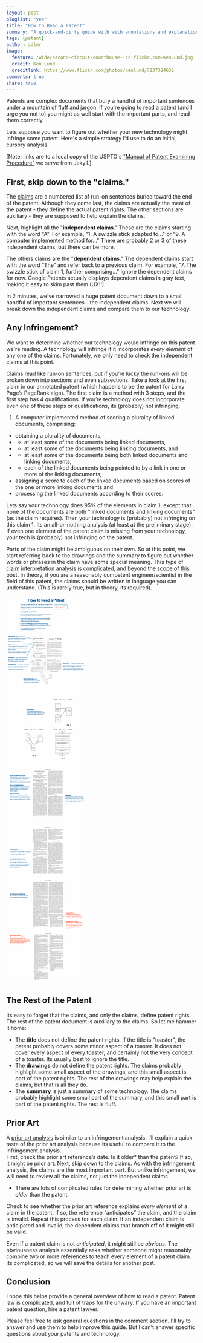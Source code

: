 ```yaml
---
layout: post
bloglist: "yes"
title: "How to Read a Patent"
summary: "A quick-and-dirty guide with with annotations and explanations."
tags: [patent]
author: adler
image:
  feature: /wide/second-circuit-courthouse--cc-flickr.com-KenLund.jpg
  credit: Ken Lund
  creditlink: https://www.flickr.com/photos/kenlund/7237324632
comments: true
share: true
---
```

 

Patents are complex documents that bury a handful of important sentences under a mountain of fluff and jargon.  If you're going to read a patent (and I urge you not to) you might as well start with the important parts, and read them correctly. 

Lets suppose you want to figure out whether your new technology might infringe some patent. Here's a simple strategy I’d use to do an initial, cursory analysis. 

[Note: links are to a local copy of the USPTO's ["Manual of Patent Examining Procedure"](/MPEP/) we serve from Jekyll.]

## First, skip down to the "claims." 

The [claims](/MPEP/s608.html#d0e45039) are a numbered list of run-on sentences buried toward the end of the patent. Although they come last, the claims are actually the meat of the patent - they define the actual patent rights. The other sections are auxiliary - they are supposed to help explain the claims. 

Next, highlight all the "**independent claims**." These are the claims starting with the word "A". For example, “1. A swizzle stick adapted to..." or “9. A computer implemented method for..." There are probably 2 or 3 of these independent claims, but there can be more. 

The others claims are the "**dependent claims**." The dependent claims start with the word “The” and refer back to a previous claim. For example, “7. The swizzle stick of claim 1, further comprising…” Ignore the dependent claims for now. Google Patents  actually displays dependent claims in gray text, making it easy to skim past them (UX!!). 

In 2 minutes, we've narrowed a huge patent document down to a small handful of important sentences - the independent claims. Next we will break down the independent claims and compare them to our technology. 

## Any Infringement? 

We want to determine whether our technology would infringe on this patent we're reading. A technology will infringe if it incorporates *every element* of any one of the claims. Fortunately, we only need to check the independent claims at this point. 

Claims read like run-on sentences, but if you're lucky the run-ons will be broken down into sections and even subsections. Take a look at the first claim in our annotated patent (which happens to be the patent for Larry Page’s PageRank algo). The first claim is a method with 3 steps, and the first step has 4 qualifications. If you’re technology does not incorporate even one of these steps or qualifications, its (probably) not infringing. 

1. A computer implemented method of scoring a plurality of linked documents, comprising:
- obtaining a plurality of documents, 
- - at least some of the documents being linked documents, 
- - at least some of the documents being linking documents, and 
- - at least some of the documents being both linked documents and linking documents, 
- - each of the linked documents being pointed to by a link in one or more of the linking documents;
- assigning a score to each of the linked documents based on scores of the one or more linking documents and
- processing the linked documents according to their scores.

Lets say your technology does 95% of the elements in claim 1, except that none of the documents are both "linked documents and linking documents" (as the claim requires).  Then your technology is (probably) not infringing on this claim 1. Its an all-or-nothing analysis (at least at the preliminary stage). If even one element of the patent claim is missing from your technology, your tech is (probably) not infringing on the patent. 

Parts of the claim might be ambiguous on their own. So at this point, we start referring back to the drawings and the summary to figure out whether words or phrases in the claim have some special meaning. This type of [claim interpretation](/MPEP/s2111.html) analysis is complicated, and beyond the scope of this post. In theory, if you are a reasonably competent engineer/scientist in the field of this patent, the claims should be written in language you can understand. (This is rarely true, but in theory, its required). 


<a href="/images/reading-patents.png"><img src="/images/reading-patents.png" class="big-image"></a>


## The Rest of the Patent 

Its easy to forget that the claims, and only the claims, define patent rights. The rest of the patent document is auxiliary to the claims. So let me hammer it home:  

- The **title** does not define the patent rights. If the title is "toaster", the patent probably covers some minor aspect of a toaster. It does not cover every aspect of every toaster, and certainly not the very concept of a toaster. Its usually best to ignore the title. 
- The **drawings** do not define the patent rights. The claims probably highlight some small aspect of the drawings, and this small aspect is part of the patent rights. The rest of the drawings may help explain the claims, but that is all they do. 
- The **summary** is just a summary of some technology. The claims probably highlight some small part of the summary, and this small part is part of the patent rights. The rest is fluff.  

## Prior Art

A [prior art analysis](MPEP/s706.html#d0e58220/) is similar to an infringement analysis. I’ll explain a quick taste of the prior art analysis because its useful to compare it to the infringement analysis.  
First, check the prior art reference’s date. Is it older* than the patent? If so, it might be prior art. Next, skip down to the claims. As with the infringement analysis, the claims are the most important part. But unlike infringement, we will need to review all the claims, not just the independent claims. 

* There are lots of complicated rules for determining whether prior art is *older* than the patent. 

Check to see whether the prior art reference explains *every element* of a claim in the patent. If so, the reference “anticipates” the claim, and the claim is invalid. Repeat this process for each claim. If an independent claim is anticipated and invalid, the dependent claims that branch off of it might still be valid. 

Even if a patent claim is not *anticipated*, it might still be *obvious*. The obviousness analysis essentially asks whether someone might reasonably combine two or more references to teach every element of a patent claim. Its complicated, so we will save the details for another post. 

 


## Conclusion

I hope this helps provide a general overview of how to read a patent. Patent law is complicated, and full of traps for the unwary. If you have an important patent question, hire a patent lawyer. 

Please feel free to ask general questions in the comment section. I'll try to answer and use them to help improve this guide. But I can't answer specific questions about your patents and technology. 

